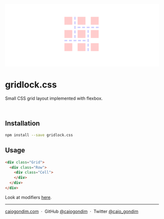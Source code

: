 <img src="https://raw.githubusercontent.com/caiogondim/gridlock.css/master/banner.png">

# gridlock.css

Small CSS grid layout implemented with flexbox.

<br>

## Installation

```bash
npm install --save gridlock.css
```

## Usage

```html
<div class="Grid">
  <div class="Row">
    <div class="Cell">
    </div>
  </div>
</div>
```

Look at modifiers [here](https://github.com/caiogondim/gridlock.css/blob/master/src/index.css).

---

[caiogondim.com](https://caiogondim.com) &nbsp;&middot;&nbsp;
GitHub [@caiogondim](https://github.com/caiogondim) &nbsp;&middot;&nbsp;
Twitter [@caio_gondim](https://twitter.com/caio_gondim)

